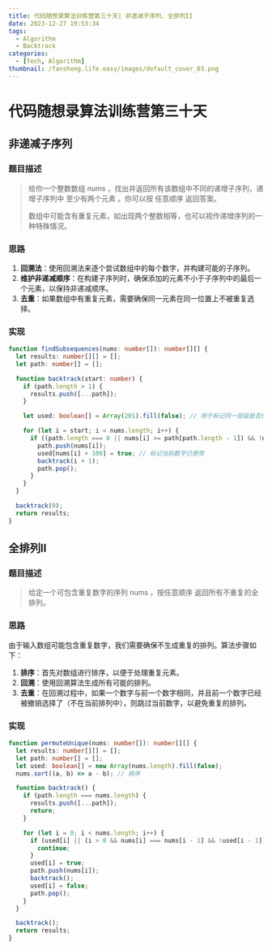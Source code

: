 ```yaml
---
title: 代码随想录算法训练营第三十天| 非递减子序列、全排列II
date: 2023-12-27 19:53:34
tags:
  - Algorithm
  - Backtrack
categories:
  - [Tech, Algorithm]
thumbnail: /fansheng.life.easy/images/default_cover_03.png
---
```


# 代码随想录算法训练营第三十天

## 非递减子序列

### 题目描述

> 给你一个整数数组 nums ，找出并返回所有该数组中不同的递增子序列，递增子序列中 至少有两个元素 。你可以按 任意顺序 返回答案。
>
> 数组中可能含有重复元素，如出现两个整数相等，也可以视作递增序列的一种特殊情况。

### 思路

1. **回溯法**：使用回溯法来逐个尝试数组中的每个数字，并构建可能的子序列。
2. **维护非递减顺序**：在构建子序列时，确保添加的元素不小于子序列中的最后一个元素，以保持非递减顺序。
3. **去重**：如果数组中有重复元素，需要确保同一元素在同一位置上不被重复选择。

### 实现

```typescript
function findSubsequences(nums: number[]): number[][] {
  let results: number[][] = [];
  let path: number[] = [];

  function backtrack(start: number) {
    if (path.length > 1) {
      results.push([...path]);
    }

    let used: boolean[] = Array(201).fill(false); // 用于标记同一层级是否使用过相同的数字

    for (let i = start; i < nums.length; i++) {
      if ((path.length === 0 || nums[i] >= path[path.length - 1]) && !used[nums[i] + 100]) {
        path.push(nums[i]);
        used[nums[i] + 100] = true; // 标记当前数字已使用
        backtrack(i + 1);
        path.pop();
      }
    }
  }

  backtrack(0);
  return results;
}
```

## 全排列II

### 题目描述

> 给定一个可包含重复数字的序列 nums ，按任意顺序 返回所有不重复的全排列。

### 思路

由于输入数组可能包含重复数字，我们需要确保不生成重复的排列。算法步骤如下：

1. **排序**：首先对数组进行排序，以便于处理重复元素。
2. **回溯**：使用回溯算法生成所有可能的排列。
3. **去重**：在回溯过程中，如果一个数字与前一个数字相同，并且前一个数字已经被撤销选择了（不在当前排列中），则跳过当前数字，以避免重复的排列。

### 实现

```typescript
function permuteUnique(nums: number[]): number[][] {
  let results: number[][] = [];
  let path: number[] = [];
  let used: boolean[] = new Array(nums.length).fill(false);
  nums.sort((a, b) => a - b); // 排序

  function backtrack() {
    if (path.length === nums.length) {
      results.push([...path]);
      return;
    }

    for (let i = 0; i < nums.length; i++) {
      if (used[i] || (i > 0 && nums[i] === nums[i - 1] && !used[i - 1])) {
        continue;
      }
      used[i] = true;
      path.push(nums[i]);
      backtrack();
      used[i] = false;
      path.pop();
    }
  }

  backtrack();
  return results;
}
```

